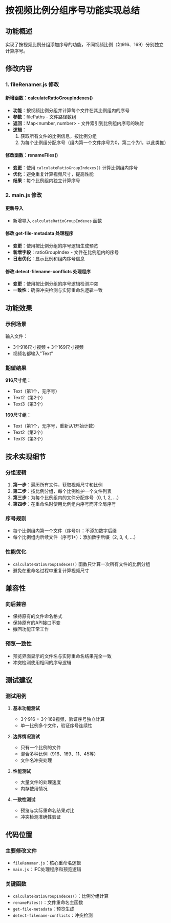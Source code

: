 # 按视频比例分组序号功能实现总结

## 功能概述

实现了按视频比例分组添加序号的功能，不同视频比例（如916、169）分别独立计算序号。

## 修改内容

### 1. fileRenamer.js 修改

#### 新增函数：calculateRatioGroupIndexes()
- **功能**：按视频比例分组并计算每个文件在其比例组内的序号
- **参数**：filePaths - 文件路径数组
- **返回**：Map<number, number> - 文件索引到比例组内序号的映射
- **逻辑**：
  1. 获取所有文件的比例信息，按比例分组
  2. 为每个比例组分配序号（组内第一个文件序号为0，第二个为1，以此类推）

#### 修改函数：renameFiles()
- **变更**：使用 `calculateRatioGroupIndexes()` 计算比例组内序号
- **优化**：避免重复计算视频尺寸，提高性能
- **结果**：每个比例组内独立计算序号

### 2. main.js 修改

#### 更新导入
- 新增导入 `calculateRatioGroupIndexes` 函数

#### 修改 get-file-metadata 处理程序
- **变更**：使用按比例分组的序号逻辑生成预览
- **新增字段**：ratioGroupIndex - 文件在比例组内的序号
- **日志优化**：显示比例和组内序号信息

#### 修改 detect-filename-conflicts 处理程序
- **变更**：使用按比例分组的序号逻辑检测冲突
- **一致性**：确保冲突检测与实际重命名逻辑一致

## 功能效果

### 示例场景
输入文件：
- 3个916尺寸视频 + 3个169尺寸视频
- 视频名都输入"Text"

### 期望结果
**916尺寸组：**
- Text（第1个，无序号）
- Text2（第2个）
- Text3（第3个）

**169尺寸组：**
- Text（第1个，无序号，重新从1开始计数）
- Text2（第2个）
- Text3（第3个）

## 技术实现细节

### 分组逻辑
1. **第一步**：遍历所有文件，获取视频尺寸和比例
2. **第二步**：按比例分组，每个比例维护一个文件列表
3. **第三步**：为每个比例组内的文件分配序号（0, 1, 2, ...）
4. **第四步**：在重命名时使用比例组内序号而非全局序号

### 序号规则
- 每个比例组内第一个文件（序号0）：不添加数字后缀
- 每个比例组内后续文件（序号1+）：添加数字后缀（2, 3, 4, ...）

### 性能优化
- `calculateRatioGroupIndexes()` 函数只计算一次所有文件的比例分组
- 避免在重命名过程中重复计算视频尺寸

## 兼容性

### 向后兼容
- 保持原有的文件命名格式
- 保持原有的API接口不变
- 撤回功能正常工作

### 预览一致性
- 预览界面显示的文件名与实际重命名结果完全一致
- 冲突检测使用相同的序号逻辑

## 测试建议

### 测试用例
1. **基本功能测试**
   - 3个916 + 3个169视频，验证序号独立计算
   - 单一比例多个文件，验证序号连续性

2. **边界情况测试**
   - 只有一个比例的文件
   - 混合多种比例（916、169、11、45等）
   - 文件名冲突处理

3. **性能测试**
   - 大量文件的处理速度
   - 内存使用情况

4. **一致性测试**
   - 预览与实际重命名结果对比
   - 冲突检测准确性验证

## 代码位置

### 主要修改文件
- `fileRenamer.js`：核心重命名逻辑
- `main.js`：IPC处理程序和预览逻辑

### 关键函数
- `calculateRatioGroupIndexes()`：比例分组计算
- `renameFiles()`：文件重命名主函数
- `get-file-metadata`：预览生成
- `detect-filename-conflicts`：冲突检测